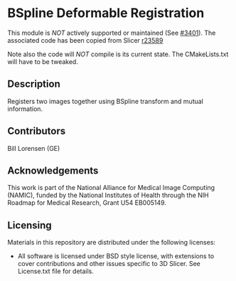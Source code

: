 BSpline Deformable Registration
===============================

This module is _NOT_ actively supported or maintained (See [#3401](http://na-mic.org/Mantis/view.php?id=3401)).
The associated code has been copied from Slicer [r23589](http://viewvc.slicer.org/viewvc.cgi/Slicer4?view=revision&revision=23589)

Note also the code will _NOT_ compile is its current state. The CMakeLists.txt
will have to be tweaked.

Description
-----------

Registers two images together using BSpline transform and mutual information.

Contributors
------------

Bill Lorensen (GE)

Acknowledgements
----------------

This work is part of the National Alliance for Medical Image Computing (NAMIC), funded by the National Institutes of Health through the NIH Roadmap for Medical Research, Grant U54 EB005149.

Licensing
---------
Materials in this repository are distributed under the following licenses:

* All software is licensed under BSD style license, with extensions to cover
contributions and other issues specific to 3D Slicer. 
See License.txt file for details.
